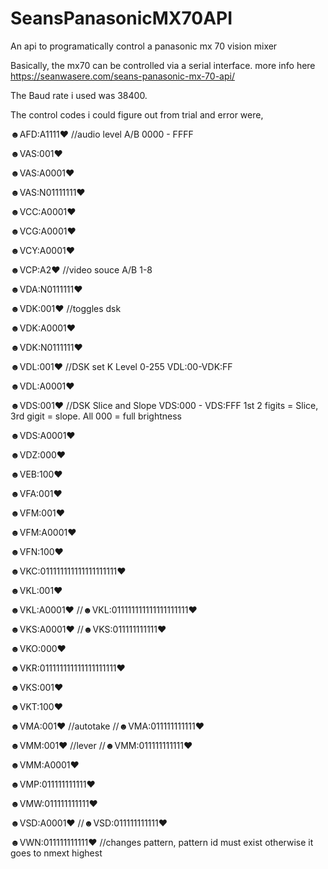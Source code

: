
# SeansPanasonicMX70API
An api to programatically control a panasonic mx 70 vision mixer


Basically, the mx70 can be controlled via a serial interface. 
more info here https://seanwasere.com/seans-panasonic-mx-70-api/


The Baud rate i used was 38400.


The control codes i could figure out from trial and error were,



☻AFD:A1111♥           //audio level  A/B 0000 - FFFF

☻VAS:001♥

☻VAS:A0001♥

☻VAS:N01111111♥

☻VCC:A0001♥

☻VCG:A0001♥

☻VCY:A0001♥

☻VCP:A2♥              //video souce A/B 1-8  

☻VDA:N0111111♥

☻VDK:001♥             //toggles dsk

☻VDK:A0001♥

☻VDK:N0111111♥

☻VDL:001♥             //DSK set K Level 0-255  VDL:00-VDK:FF

☻VDL:A0001♥

☻VDS:001♥             //DSK Slice and Slope VDS:000 - VDS:FFF  1st 2 figits = Slice, 3rd gigit = slope. All 000 = full brightness 

☻VDS:A0001♥

☻VDZ:000♥

☻VEB:100♥

☻VFA:001♥

☻VFM:001♥

☻VFM:A0001♥

☻VFN:100♥

☻VKC:011111111111111111111♥

☻VKL:001♥

☻VKL:A0001♥           //☻VKL:011111111111111111111♥

☻VKS:A0001♥           //☻VKS:011111111111♥

☻VKO:000♥

☻VKR:011111111111111111111♥

☻VKS:001♥

☻VKT:100♥

☻VMA:001♥ //autotake  //☻VMA:011111111111♥

☻VMM:001♥ //lever     //☻VMM:011111111111♥

☻VMM:A0001♥

☻VMP:011111111111♥

☻VMW:011111111111♥

☻VSD:A0001♥           //☻VSD:011111111111♥

☻VWN:011111111111♥    //changes pattern, pattern id must exist otherwise it goes to nmext highest


